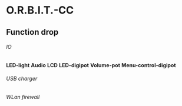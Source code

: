 # O.R.B.I.T.-CC
## Function drop
###### IO
**LED-light**
**Audio**
**LCD**
**LED-digipot**
**Volume-pot**
**Menu-control-digipot**
###### USB charger
###### WLan firewall

